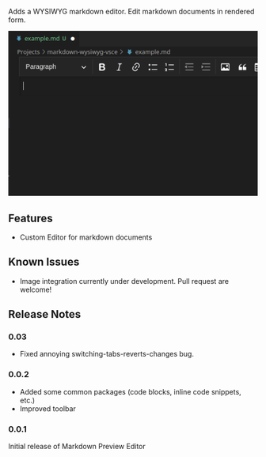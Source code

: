 Adds a WYSIWYG markdown editor. Edit markdown documents in rendered form.

![](https://github.com/perlick/markdown-preview-editor/raw/master/example.gif)

## Features

*   Custom Editor for markdown documents

## Known Issues

*   Image integration currently under development. Pull request are welcome!

## Release Notes

### 0.03

*   Fixed annoying switching-tabs-reverts-changes bug.  

### 0.0.2

*   Added some common packages (code blocks, inline code snippets, etc.)
*   Improved toolbar

### 0.0.1

Initial release of Markdown Preview Editor